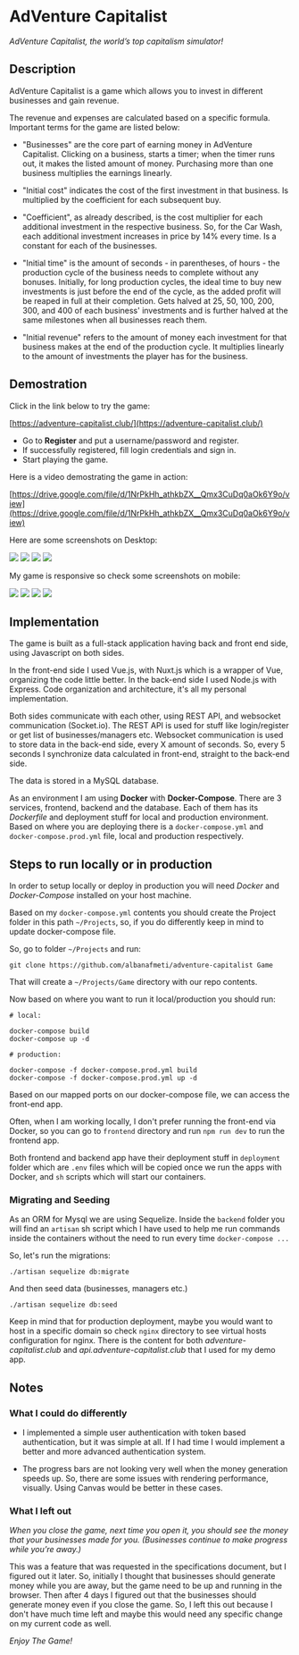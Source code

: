 # AdVenture Capitalist
*AdVenture Capitalist, the world’s top capitalism simulator!*

## Description

AdVenture Capitalist is a game which allows you to invest in different businesses and gain revenue.

The revenue and expenses are calculated based on a specific formula. Important terms for the game are listed below:

- "Businesses" are the core part of earning money in AdVenture Capitalist. Clicking on a business, starts a timer; when the timer runs out, it makes the listed amount of money. Purchasing more than one business multiplies the earnings linearly.

- "Initial cost" indicates the cost of the first investment in that business. Is multiplied by the coefficient for each subsequent buy.

- "Coefficient", as already described, is the cost multiplier for each additional investment in the respective business. So, for the Car Wash, each additional investment increases in price by 14% every time. Is a constant for each of the businesses.

- "Initial time" is the amount of seconds - in parentheses, of hours - the production cycle of the business needs to complete without any bonuses. Initially, for long production cycles, the ideal time to buy new investments is just before the end of the cycle, as the added profit will be reaped in full at their completion. Gets halved at 25, 50, 100, 200, 300, and 400 of each business' investments and is further halved at the same milestones when all businesses reach them.

- "Initial revenue" refers to the amount of money each investment for that business makes at the end of the production cycle. It multiplies linearly to the amount of investments the player has for the business.

## Demostration

Click in the link below to try the game:

[https://adventure-capitalist.club/](https://adventure-capitalist.club/)

- Go to __Register__ and put a username/password and register.
- If successfully registered, fill login credentials and sign in.
- Start playing the game.

Here is a video demostrating the game in action:

[https://drive.google.com/file/d/1NrPkHh_athkbZX__Qmx3CuDq0aOk6Y9o/view](https://drive.google.com/file/d/1NrPkHh_athkbZX__Qmx3CuDq0aOk6Y9o/view)

Here are some screenshots on Desktop:

![](screenshots/login.png)
![](screenshots/register.png)
![](screenshots/game.png)
![](screenshots/managers.png)

My game is responsive so check some screenshots on mobile:

![](screenshots/mobile-login.jpeg)
![](screenshots/mobile-register.jpeg)
![](screenshots/mobile-game.jpeg)
![](screenshots/mobile-managers.jpeg)


## Implementation

The game is built as a full-stack application having back and front end side, using Javascript on both sides.

In the front-end side I used Vue.js, with Nuxt.js which is a wrapper of Vue, organizing the code little better.
In the back-end side I used Node.js with Express. Code organization and architecture, it's all my personal implementation.

Both sides communicate with each other, using REST API, and websocket communication (Socket.io). The REST API is used for stuff like login/register or get list of businesses/managers etc.
Websocket communication is used to store data in the back-end side, every X amount of seconds. So, every 5 seconds I synchronize data calculated in front-end, straight to the back-end side.

The data is stored in a MySQL database.

As an environment I am using **Docker** with **Docker-Compose**. There are 3 services, frontend, backend and the database. Each of them has its *Dockerfile* and deployment stuff for local and production environment.
Based on where you are deploying there is a `docker-compose.yml` and `docker-compose.prod.yml` file, local and production respectively.

## Steps to run locally or in production

In order to setup locally or deploy in production you will need *Docker* and *Docker-Compose* installed on your host machine.

Based on my `docker-compose.yml` contents you should create the Project folder in this path `~/Projects`, so, if you do differently keep in mind to update docker-compose file.

So, go to folder `~/Projects` and run:

```
git clone https://github.com/albanafmeti/adventure-capitalist Game
```

That will create a `~/Projects/Game` directory with our repo contents.

Now based on where you want to run it local/production you should run:

```
# local:

docker-compose build
docker-compose up -d

# production:

docker-compose -f docker-compose.prod.yml build
docker-compose -f docker-compose.prod.yml up -d
```

Based on our mapped ports on our docker-compose file, we can access the front-end app.

Often, when I am working locally, I don't prefer running the front-end via Docker, so you can go to `frontend` directory and run `npm run dev` to run the frontend app.

Both frontend and backend app have their deployment stuff in `deployment` folder which are `.env` files which will be copied once we run the apps with Docker, and `sh` scripts which will start our containers.

### Migrating and Seeding

As an ORM for Mysql we are using Sequelize.
Inside the `backend` folder you will find an `artisan` sh script which I have used to help me run commands inside the containers without the need to run every time `docker-compose ...`

So, let's run the migrations:

```
./artisan sequelize db:migrate
```

And then seed data (businesses, managers etc.)

```
./artisan sequelize db:seed
```

Keep in mind that for production deployment, maybe you would want to host in a specific domain so check `nginx` directory to see virtual hosts configuration for nginx. There is the content for both *adventure-capitalist.club* and *api.adventure-capitalist.club* that I used for my demo app.

## Notes

### What I could do differently

- I implemented a simple user authentication with token based authentication, but it was simple at all. If I had time I would implement a better and more advanced authentication system.

- The progress bars are not looking very well when the money generation speeds up. So, there are some issues with rendering performance, visually. Using Canvas would be better in these cases.

### What I left out

*When you close the game, next time you open it, you should see the money that your businesses made for you. (Businesses continue to make progress while you’re away.)*

This was a feature that was requested in the specifications document, but I figured out it later. So, initially I thought that businesses should generate money while you are away, but the game need to be up and running in the browser.
Then after 4 days I figured out that the businesses should generate money even if you close the game.
So, I left this out because I don't have much time left and maybe this would need any specific change on my current code as well.

*Enjoy The Game!*
